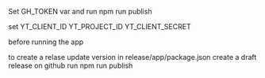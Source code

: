 Set GH_TOKEN var and run npm run publish

set
YT_CLIENT_ID
YT_PROJECT_ID
YT_CLIENT_SECRET

before running the app


to create a relase
  update version in release/app/package.json
  create a draft release on github
  run npm run publish
